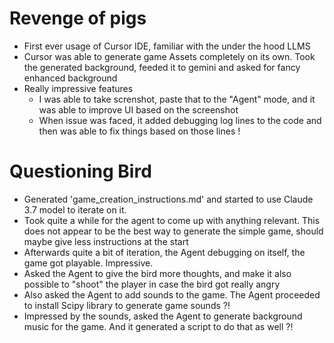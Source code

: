 # Revenge of pigs

- First ever usage of Cursor IDE, familiar with the under the hood LLMS
- Cursor was able to generate game Assets completely on its own. Took the generated background, feeded it to gemini and asked for fancy enhanced background
- Really impressive features
    - I was able to take screnshot, paste that to the "Agent" mode, and it was able to improve UI based on the screenshot
    - When issue was faced, it added debugging log lines to the code and then was able to fix things based on those lines !


# Questioning Bird

- Generated 'game_creation_instructions.md' and started to use Claude 3.7 model to iterate on it. 
- Took quite a while for the agent to come up with anything relevant. This does not appear to be the best way to generate the simple game,
  should maybe give less instructions at the start
- Afterwards quite a bit of iteration, the Agent debugging on itself, the game got playable. Impressive.
- Asked the Agent to give the bird more thoughts, and make it also possible to "shoot" the player in case the bird got really angry
- Also asked the Agent to add sounds to the game. The Agent proceeded to install Scipy library to generate game sounds ?!
- Impressed by the sounds, asked the Agent to generate background music for the game. And it generated a script to do that as well ?!